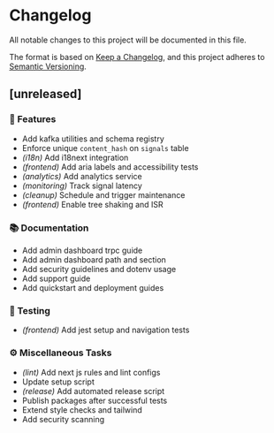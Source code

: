 # Changelog
All notable changes to this project will be documented in this file.

The format is based on [Keep a Changelog](https://keepachangelog.com/en/1.0.0/),
and this project adheres to [Semantic Versioning](https://semver.org/spec/v2.0.0.html).
## [unreleased]

### 🚀 Features

- Add kafka utilities and schema registry
- Enforce unique ``content_hash`` on ``signals`` table
- *(i18n)* Add i18next integration
- *(frontend)* Add aria labels and accessibility tests
- *(analytics)* Add analytics service
- *(monitoring)* Track signal latency
- *(cleanup)* Schedule and trigger maintenance
- *(frontend)* Enable tree shaking and ISR

### 📚 Documentation

- Add admin dashboard trpc guide
- Add admin dashboard path and section
- Add security guidelines and dotenv usage
- Add support guide
- Add quickstart and deployment guides

### 🧪 Testing

- *(frontend)* Add jest setup and navigation tests

### ⚙️ Miscellaneous Tasks

- *(lint)* Add next js rules and lint configs
- Update setup script
- *(release)* Add automated release script
- Publish packages after successful tests
- Extend style checks and tailwind
- Add security scanning

<!-- generated by git-cliff -->
